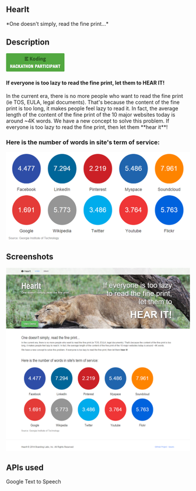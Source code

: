 <h2>HearIt</h2>
*One doesn't simply, read the fine print...*

Description
-----------

[![Koding Hackathon](/images/badge.png?raw=true "Koding Hackathon")](https://koding.com/Hackathon)
<h4>If everyone is too lazy to read the fine print, let them to HEAR IT!</h4>
In the current era, there is no more people who want to read the fine print (ie TOS, EULA, legal documents). That's because the content of the fine print is too long, it makes people feel lazy to read it. In fact, the average length of the content of the fine print of the 10 major websites today is around ~4K words. 
We have a new concept to solve this problem. If everyone is too lazy to read the fine print, then let them **hear it**!

### Here is the number of words in site's term of service:

![Source: Georgia Institute of Technology](/images/fact.png?raw=true "Source: Georgia Institute of Technology")

Screenshots
-----------

![HearIt](/images/ss1.png?raw=true "HearIt")

APIs used
---------

Google Text to Speech